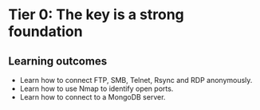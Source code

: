 # Tier 0: The key is a strong foundation

## Learning outcomes
- Learn how to connect FTP, SMB, Telnet, Rsync and RDP anonymously.  
- Learn how to use Nmap to identify open ports.  
- Learn how to connect to a MongoDB server.

